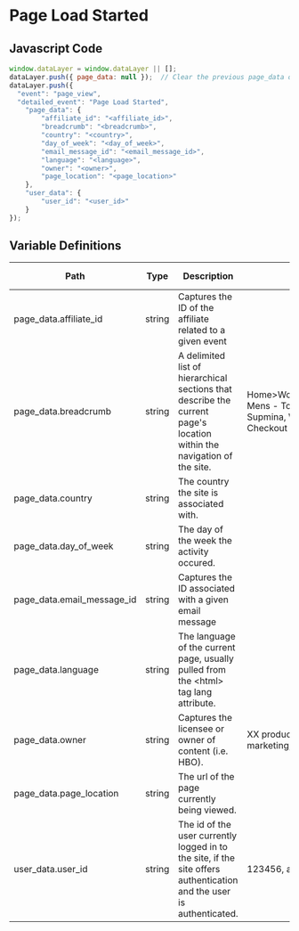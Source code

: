 # Page Load Started

### 

## Javascript Code
```js
window.dataLayer = window.dataLayer || [];
dataLayer.push({ page_data: null });  // Clear the previous page_data object.
dataLayer.push({
  "event": "page_view",
  "detailed_event": "Page Load Started",
    "page_data": {
        "affiliate_id": "<affiliate_id>",
        "breadcrumb": "<breadcrumb>",
        "country": "<country>",
        "day_of_week": "<day_of_week>",
        "email_message_id": "<email_message_id>",
        "language": "<language>",
        "owner": "<owner>",
        "page_location": "<page_location>"
    },
    "user_data": {
        "user_id": "<user_id>"
    }
});
```

## Variable Definitions

|Path|Type|Description|Example|Pattern|Min Length|Max Length|Minimum|Maximum|Multiple Of|
| --- | --- | --- | --- | --- | --- | --- | --- | --- | --- |
|page_data.affiliate_id|string|Captures the ID of the affiliate related to a given event||||||||
|page_data.breadcrumb|string|A delimited list of hierarchical sections that describe the current page's location within the navigation of the site.|Home&gt;Women&gt;Tops&gt;Sweaters, Mens - Tops - Sweaters - Supmina, Wool, Rayon, Checkout &gt; Order Thank You|||||||
|page_data.country|string|The country the site is associated with.||||||||
|page_data.day_of_week|string|The day of the week the activity occured.||||||||
|page_data.email_message_id|string|Captures the ID associated with a given email message||||||||
|page_data.language|string|The language of the current page, usually pulled from the &lt;html&gt; tag lang attribute.||||||||
|page_data.owner|string|Captures the licensee or owner of content \(i.e. HBO\).|XX product management, marketing, vendor name|||||||
|page_data.page_location|string|The url of the page currently being viewed.||||||||
|user_data.user_id|string|The id of the user currently logged in to the site, if the site offers authentication and the user is authenticated.|123456, abc123|||||||




